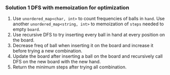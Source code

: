 ### Solution 1 DFS with memoization for optimization

1. Use `unordered_map<char, int>` to count frequencies of balls in `hand`. Use another `unordered_map<string, int>` to memoization of `steps` needed to empty `board`.
2. Use recursive DFS to try inserting every ball in hand at every position on the board.
3. Decrease freq of ball when inserting it on the board and increase it before trying a new combination.
4. Update the board after inserting a ball on the board and recursively call DFS on the new board with the new hand.
5. Return the minimum steps after trying all combination.

